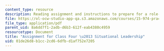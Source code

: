 ```yaml
---
content_type: resource
description: Reading assignment and instructions to prepare for a role-play exercise.
file: https://ol-ocw-studio-app-qa.s3.amazonaws.com/courses/15-974-practical-leadership-fall-2004/01de26d8b1cc2cd66dfbd1af752e7205_3rd_assignmt.pdf
file_type: application/pdf
parent_uid: 8a6dd7f1-2adb-d6b3-612f-eab4380c4959
resourcetype: Document
title: "Assignment for Class Four \u2013 Situational Leadership"
uid: 01de26d8-b1cc-2cd6-6dfb-d1af752e7205
---
```

